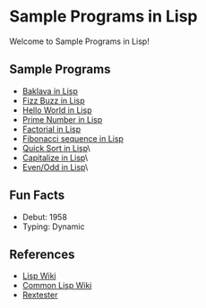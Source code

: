 # Sample Programs in Lisp

Welcome to Sample Programs in Lisp!

## Sample Programs

- [Baklava in Lisp](https://github.com/TheRenegadeCoder/sample-programs/issues/1858)
- [Fizz Buzz in Lisp](https://sample-programs.therenegadecoder.com/projects/fizz-buzz/lisp/)
- [Hello World in Lisp](https://therenegadecoder.com/code/hello-world-in-lisp/)
- [Prime Number in Lisp](https://github.com/TheRenegadeCoder/sample-programs/blob/master/archive/l/lisp/prime-number.lsp)
- [Factorial in Lisp](https://github.com/TheRenegadeCoder/sample-programs/blob/master/archive/l/lisp/factorial.lsp)
- [Fibonacci sequence in Lisp](https://github.com/TheRenegadeCoder/sample-programs/issues/1418)
- [Quick Sort in Lisp](https://github.com/TheRenegadeCoder/sample-programs/issues/1430)\
- [Capitalize in Lisp](https://github.com/TheRenegadeCoder/sample-programs/issues/1424)\
- [Even/Odd in Lisp](https://github.com/TheRenegadeCoder/sample-programs/issues/1417)\

## Fun Facts

- Debut: 1958
- Typing: Dynamic

## References

- [Lisp Wiki](https://en.wikipedia.org/wiki/Lisp_(programming_language))
- [Common Lisp Wiki](https://en.wikipedia.org/wiki/Common_Lisp)
- [Rextester](https://rextester.com/VOFE52929)
